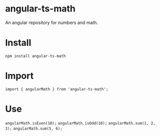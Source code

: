 # angular-ts-math
An angular repository for numbers and math.

# Install
`npm install angular-ts-math`

# Import
`import { angularMath } from 'angular-ts-math';`

# Use
`angularMath.isEven(10);`
`angularMath.isOdd(10);`
`angularMath.sum(1, 2, 3);`
`angularMath.sum(5, 6);`
